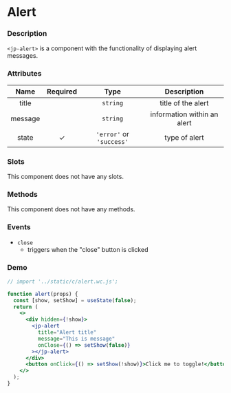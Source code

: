 <!-- import '../static/c/alert.wc.js'; -->

# Alert

### Description

`<jp-alert>` is a component with the functionality of displaying alert messages.

### Attributes

| **Name** | **Required** |         **Type**         |       **Description**       |
| :------: | :----------: | :----------------------: | :-------------------------: |
|  title   |              |         `string`         |     title of the alert      |
| message  |              |         `string`         | information within an alert |
|  state   |      ✓       | `'error'` or `'success'` |        type of alert        |

### Slots

This component does not have any slots.

### Methods

This component does not have any methods.

### Events

- `close`
  - triggers when the "close" button is clicked

### Demo

```jsx live
// import '../static/c/alert.wc.js';

function alert(props) {
  const [show, setShow] = useState(false);
  return (
    <>
      <div hidden={!show}>
        <jp-alert
          title="Alert title"
          message="This is message"
          onClose={() => setShow(false)}
        ></jp-alert>
      </div>
      <button onClick={() => setShow(!show)}>Click me to toggle!</button>
    </>
  );
}
```
